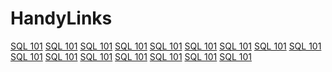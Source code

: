 # HandyLinks 
<!--  The target="_blank" attribute is not supported in GitHub README files, so the link will not open in a new tab. However, the link will still work and be clickable.-->
<a href="https://www.pharmasug.org/proceedings/2023/HT/PharmaSUG-2023-HT-356.pdf">SQL 101</A>
<a href="https://www.pharmasug.org/proceedings/2023/HT/PharmaSUG-2023-HT-356.pdf">SQL 101</A>
<a href="https://www.pharmasug.org/proceedings/2023/HT/PharmaSUG-2023-HT-356.pdf">SQL 101</A>
<a href="https://www.pharmasug.org/proceedings/2023/HT/PharmaSUG-2023-HT-356.pdf">SQL 101</A>
<a href="https://www.pharmasug.org/proceedings/2023/HT/PharmaSUG-2023-HT-356.pdf">SQL 101</A>
<a href="https://www.pharmasug.org/proceedings/2023/HT/PharmaSUG-2023-HT-356.pdf">SQL 101</A>
<a href="https://www.pharmasug.org/proceedings/2023/HT/PharmaSUG-2023-HT-356.pdf">SQL 101</A>
<a href="https://www.pharmasug.org/proceedings/2023/HT/PharmaSUG-2023-HT-356.pdf">SQL 101</A>
<a href="https://www.pharmasug.org/proceedings/2023/HT/PharmaSUG-2023-HT-356.pdf">SQL 101</A>
<a href="https://www.pharmasug.org/proceedings/2023/HT/PharmaSUG-2023-HT-356.pdf">SQL 101</A>
<a href="https://www.pharmasug.org/proceedings/2023/HT/PharmaSUG-2023-HT-356.pdf">SQL 101</A>
<a href="https://www.pharmasug.org/proceedings/2023/HT/PharmaSUG-2023-HT-356.pdf">SQL 101</A>
<a href="https://www.pharmasug.org/proceedings/2023/HT/PharmaSUG-2023-HT-356.pdf">SQL 101</A>
<a href="https://www.pharmasug.org/proceedings/2023/HT/PharmaSUG-2023-HT-356.pdf">SQL 101</A>
<a href="https://www.pharmasug.org/proceedings/2023/HT/PharmaSUG-2023-HT-356.pdf">SQL 101</A>
<a href="https://www.pharmasug.org/proceedings/2023/HT/PharmaSUG-2023-HT-356.pdf">SQL 101</A>


